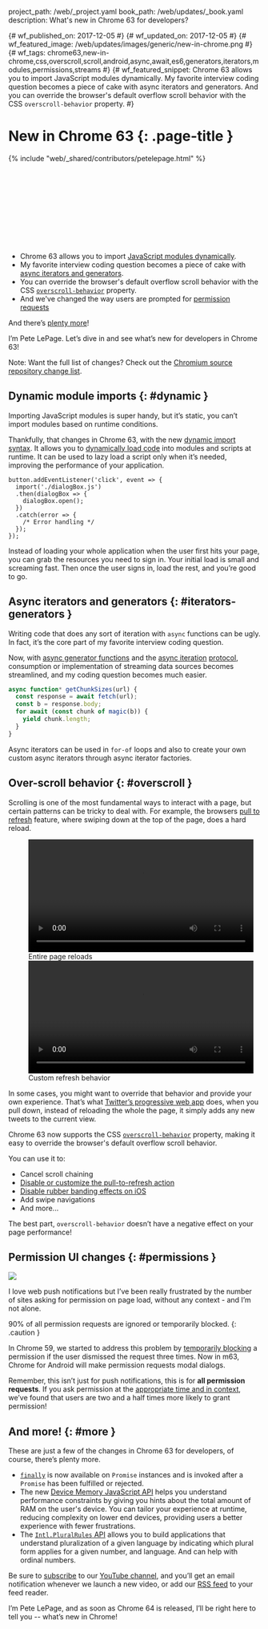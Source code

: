 project_path: /web/_project.yaml
book_path: /web/updates/_book.yaml
description: What's new in Chrome 63 for developers?

{# wf_published_on: 2017-12-05 #}
{# wf_updated_on: 2017-12-05 #}
{# wf_featured_image: /web/updates/images/generic/new-in-chrome.png #}
{# wf_tags: chrome63,new-in-chrome,css,overscroll,scroll,android,async,await,es6,generators,iterators,modules,permissions,streams #}
{# wf_featured_snippet: Chrome 63 allows you to import JavaScript modules dynamically. My favorite interview coding question becomes a piece of cake with async iterators and generators. And you can override the browser's default overflow scroll behavior with the CSS <code>overscroll-behavior</code> property. #}

# New in Chrome 63 {: .page-title }

{% include "web/_shared/contributors/petelepage.html" %}

<div class="clearfix"></div>

<div class="video-wrapper">
  <iframe class="devsite-embedded-youtube-video" data-video-id="F3_-jTLaFSs"
          data-autohide="1" data-showinfo="0" frameborder="0" allowfullscreen>
  </iframe>
</div>

* Chrome 63 allows you to import [JavaScript modules dynamically](#dynamic).
* My favorite interview coding question becomes a piece of cake with
  [async iterators and generators](#iterators-generators).
* You can override the browser's default overflow scroll behavior with
  the CSS [`overscroll-behavior`](#overscroll) property.
* And we've changed the way users are prompted for
  [permission requests](#permissions)

And there’s [plenty more](#more)!

I’m Pete LePage. Let’s dive in and see what’s new for developers in Chrome 63!

<div class="clearfix"></div>

Note: Want the full list of changes? Check out the
[Chromium source repository change list](https://chromium.googlesource.com/chromium/src/+log/62.0.3202.62..63.0.3239.84).

## Dynamic module imports {: #dynamic }

Importing JavaScript modules is super handy, but it’s static, you can’t
import modules based on runtime conditions.

Thankfully, that changes in Chrome 63, with the new
[dynamic import syntax](https://tc39.github.io/proposal-dynamic-import/). It
allows you to [dynamically load code](https://dynamic-import.firebaseapp.com/news)
into modules and scripts at runtime. It can be used to lazy load a script
only when it’s needed, improving the performance of your application.

    button.addEventListener('click', event => {
      import('./dialogBox.js')
      .then(dialogBox => {
        dialogBox.open();
      })
      .catch(error => {
        /* Error handling */
      });
    });

Instead of loading your whole application when the user first hits your page,
you can grab the resources you need to sign in. Your initial load is small
and screaming fast. Then once the user signs in, load the rest, and you’re
good to go.


## Async iterators and generators {: #iterators-generators }

Writing code that does any sort of iteration with `async` functions can be ugly.
In fact, it’s the core part of my favorite interview coding question.

Now, with
[async generator functions](https://jakearchibald.com/2017/async-iterators-and-generators/)
and the [async iteration](http://2ality.com/2016/10/asynchronous-iteration.html)
[protocol](https://ponyfoo.com/articles/javascript-asynchronous-iteration-proposal),
consumption or implementation of streaming data sources becomes streamlined,
and my coding question becomes much easier.

```js
async function* getChunkSizes(url) {
  const response = await fetch(url);
  const b = response.body;
  for await (const chunk of magic(b)) {
    yield chunk.length;
  }
}
```

Async iterators can be used in `for-of` loops and also to create your own
custom async iterators through async iterator factories.


## Over-scroll behavior {: #overscroll }

Scrolling is one of the most fundamental ways to interact with a page, but
certain patterns can be tricky to deal with. For example, the browsers
[pull to refresh](/web/updates/2017/11/overscroll-behavior#p2r) feature,
where swiping down at the top of the page, does a hard reload.

<figure class="clearfix centered">
  <div class="attempt-left">
    <video src="/web/updates/images/2017/11/overscroll-behavior/chatbox-double-refresh.mp4"
           autoplay loop height="225"></video>
    <figcaption>Entire page reloads</figcaption>
  </div>
  <div class="attempt-right">
    <video src="/web/updates/images/2017/11/overscroll-behavior/chatbox-double-refresh-fix.mp4"
           autoplay loop height="225"></video>
    <figcaption>Custom refresh behavior</figcaption>
  </div>
</figure>

In some cases, you might want to override that behavior and provide your own
experience. That’s what [Twitter’s progressive web app](https://mobile.twitter.com)
does, when you pull down, instead of reloading the whole the page, it simply
adds any new tweets to the current view.

Chrome 63 now supports the CSS
[`overscroll-behavior`](/web/updates/2017/11/overscroll-behavior) property,
making it easy to override the browser's default overflow scroll behavior.

You can use it to:

* Cancel scroll chaining
* [Disable or customize the pull-to-refresh action](/web/updates/2017/11/overscroll-behavior#disablp2r)
* [Disable rubber banding effects on iOS](/web/updates/2017/11/overscroll-behavior#disableglow)
* Add swipe navigations
* And more...

The best part, `overscroll-behavior` doesn’t have a negative effect on your
page performance!


## Permission UI changes {: #permissions }

<img src="/web/updates/images/2017/12/modal-permission-clipped.jpg" class="attempt-right">

I love web push notifications but I’ve been really frustrated by the number of
sites asking for permission on page load, without any context - and I’m not
alone.

90% of all permission requests are ignored or temporarily blocked.
{: .caution }

In Chrome 59, we started to address this problem by
[temporarily blocking](https://www.chromestatus.com/feature/6443143280984064)
a permission if the user dismissed the request three times. Now in m63,
Chrome for Android will make permission requests modal dialogs.

<div class="clearfix"></div>

Remember, this isn’t just for push notifications, this is for **all
permission requests**. If you ask permission at the [appropriate time
and in context](/web/fundamentals/push-notifications/permission-ux), we’ve
found that users are two and a half times more likely to grant permission!


## And more! {: #more }

These are just a few of the changes in Chrome 63 for developers, of course,
there’s plenty more.

* [`finally`](/web/updates/2017/10/promise-finally) is now available on
  `Promise` instances and is invoked after a `Promise` has been fulfilled or
  rejected.
* The new
  [Device Memory JavaScript API](https://github.com/w3c/device-memory#the-web-exposed-api)
  helps you understand performance constraints by giving you hints about the
  total amount of RAM on the user's device. You can tailor your experience at
  runtime, reducing complexity on lower end devices, providing users a better
  experience with fewer frustrations.
* The [`Intl.PluralRules` API](/web/updates/2017/10/intl-pluralrules) allows
  you to build applications that understand pluralization of a given language
  by indicating which plural form applies for a given number, and language.
  And can help with ordinal numbers.


Be sure to [subscribe](https://goo.gl/6FP1a5) to our
[YouTube channel](https://www.youtube.com/user/ChromeDevelopers/), and
you’ll get an email notification whenever we launch a new video, or add our
[RSS feed](/web/shows/rss.xml) to your feed reader.


I’m Pete LePage, and as soon as Chrome 64 is released, I’ll be right
here to tell you -- what’s new in Chrome!


